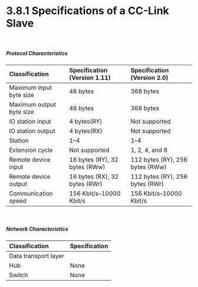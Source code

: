 ﻿# 3.8.1 Specifications of a CC-Link Slave

<br>

##### Protocol Characteristics

| **Classification**                   | **Specification**  (Version 1.11)    | **Specification**  (Version 2.0)     |
| :---                       | :---                       | :---                        |
| Maximum input byte size        | 48 bytes                   | 368 bytes                   |
| Maximum output byte size        | 48 bytes                   | 368 bytes                   |
| IO station input           | 4 bytes(RY)                | Not supported                       |
| IO station output          | 4 bytes(RX)                | Not supported                       |
| Station                    | 1–4                      | 1–4                       |
| Extension cycle            | Not supported                      | 1, 2, 4, and 8                  |
| Remote device input        | 16 bytes (RY), 32 bytes (RWw) | 112 bytes (RY), 256 bytes (RWw)|
| Remote device output       | 16 bytes (RX), 32 bytes (RWr) | 112 bytes (RY), 256 bytes (RWr)|
| Communication speed                   | 156 Kbit/s–10000 Kbit/s        | 156 Kbit/s–10000 Kbit/s           |



<br>

##### Network Characteristics

| **Classification**                       | **Specification**                  |
| :---                           | :---                      |
| Data transport layer           |                           |
| Hub                            | None                  |
| Switch                         | None                  |
